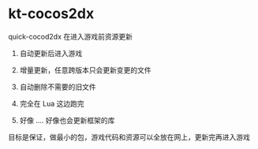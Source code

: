 # kt-cocos2dx

quick-cocod2dx 在进入游戏前资源更新

1. 自动更新后进入游戏

2. 增量更新，任意跨版本只会更新变更的文件

3. 自动删除不需要的旧文件

4. 完全在 Lua 这边跑完

5. 好像 .... 好像也会更新框架的库

目标是保证，做最小的包，游戏代码和资源可以全放在网上，更新完再进入游戏
